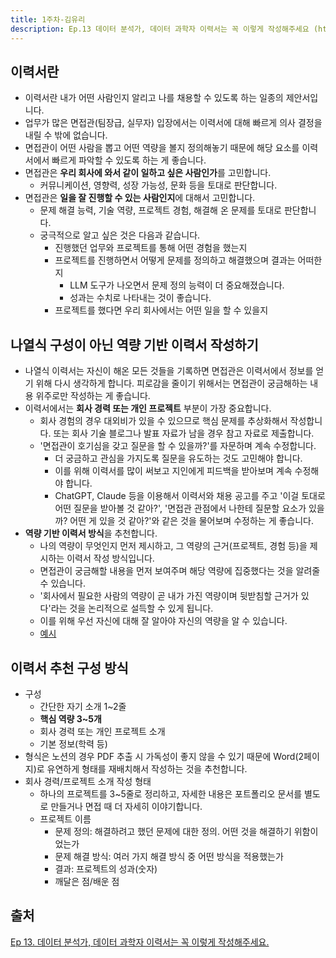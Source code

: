 ```yaml
---
title: 1주차-김유리
description: Ep.13 데이터 분석가, 데이터 과학자 이력서는 꼭 이렇게 작성해주세요 (https://youtu.be/o8thK4ZAvGI?si=2hADNjLh6PvQrHer)
---
```


## 이력서란
- 이력서란 내가 어떤 사람인지 알리고 나를 채용할 수 있도록 하는 일종의 제안서입니다.
- 업무가 많은 면접관(팀장급, 실무자) 입장에서는 이력서에 대해 빠르게 의사 결정을 내릴 수 밖에 없습니다.
- 면접관이 어떤 사람을 뽑고 어떤 역량을 볼지 정의해놓기 때문에 해당 요소를 이력서에서 빠르게 파악할 수 있도록 하는 게 좋습니다.
- 면접관은 **우리 회사에 와서 같이 일하고 싶은 사람인가**를 고민합니다.
  - 커뮤니케이션, 영향력, 성장 가능성, 문화 등을 토대로 판단합니다. 
- 면접관은 **일을 잘 진행할 수 있는 사람인지**에 대해서 고민합니다.
  - 문제 해결 능력, 기술 역량, 프로젝트 경험, 해결해 온 문제를 토대로 판단합니다.
  - 궁극적으로 알고 싶은 것은 다음과 같습니다.
    - 진행했던 업무와 프로젝트를 통해 어떤 경험을 했는지
    - 프로젝트를 진행하면서 어떻게 문제를 정의하고 해결했으며 결과는 어떠한지
      - LLM 도구가 나오면서 문제 정의 능력이 더 중요해졌습니다.
      - 성과는 수치로 나타내는 것이 좋습니다.
    - 프로젝트를 했다면 우리 회사에서는 어떤 일을 할 수 있을지
     
## 나열식 구성이 아닌 역량 기반 이력서 작성하기
- 나열식 이력서는 자신이 해온 모든 것들을 기록하면 면접관은 이력서에서 정보를 얻기 위해 다시 생각하게 합니다. 피로감을 줄이기 위해서는 면접관이 궁금해하는 내용 위주로만 작성하는 게 좋습니다.
- 이력서에서는 **회사 경력 또는 개인 프로젝트** 부분이 가장 중요합니다.
  - 회사 경험의 경우 대외비가 있을 수 있으므로 핵심 문제를 추상화해서 작성합니다. 또는 회사 기술 블로그나 발표 자료가 남을 경우 참고 자료로 제출합니다.
  - '면접관이 호기심을 갖고 질문을 할 수 있을까?'를 자문하며 계속 수정합니다.
    - 더 궁금하고 관심을 가지도록 질문을 유도하는 것도 고민해야 합니다.
    - 이를 위해 이력서를 많이 써보고 지인에게 피드백을 받아보며 계속 수정해야 합니다.
    - ChatGPT, Claude 등을 이용해서 이력서와 채용 공고를 주고 '이걸 토대로 어떤 질문을 받아볼 것 같아?', '면접관 관점에서 나한테 질문할 요소가 있을까? 어떤 게 있을 것 같아?'와 같은 것을 물어보며 수정하는 게 좋습니다.
- **역량 기반 이력서 방식**을 추천합니다.
  - 나의 역량이 무엇인지 먼저 제시하고, 그 역량의 근거(프로젝트, 경험 등)을 제시하는 이력서 작성 방식입니다.
  - 면접관이 궁금해할 내용을 먼저 보여주며 해당 역량에 집중했다는 것을 알려줄 수 있습니다.
  - '회사에서 필요한 사람의 역량이 곧 내가 가진 역량이며 뒷받침할 근거가 있다'라는 것을 논리적으로 설득할 수 있게 됩니다.
  - 이를 위해 우선 자신에 대해 잘 알아야 자신의 역량을 알 수 있습니다.
  - [예시](https://youtu.be/o8thK4ZAvGI?si=t8Lzr9F5vcTNkamL&t=800)
  
## 이력서 추천 구성 방식
- 구성
  - 간단한 자기 소개 1~2줄
  - **핵심 역량 3~5개**
  - 회사 경력 또는 개인 프로젝트 소개
  - 기본 정보(학력 등)
- 형식은 노션의 경우 PDF 추출 시 가독성이 좋지 않을 수 있기 때문에 Word(2페이지)로 유연하게 형태를 재배치해서 작성하는 것을 추천합니다.
- 회사 경력/프로젝트 소개 작성 형태
  - 하나의 프로젝트를 3~5줄로 정리하고, 자세한 내용은 포트폴리오 문서를 별도로 만들거나 면접 때 더 자세히 이야기합니다.
  - 프로젝트 이름
    - 문제 정의: 해결하려고 했던 문제에 대한 정의. 어떤 것을 해결하기 위함이었는가
    - 문제 해결 방식: 여러 가지 해결 방식 중 어떤 방식을 적용했는가
    - 결과: 프로젝트의 성과(숫자)
    - 깨달은 점/배운 점

## 출처

[Ep 13. 데이터 분석가, 데이터 과학자 이력서는 꼭 이렇게 작성해주세요.](https://youtu.be/o8thK4ZAvGI?si=HZm64QKgq0oPeBgT)
